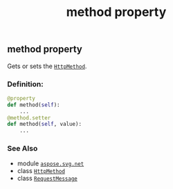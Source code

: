 ﻿---
title: method property
second_title: Aspose.SVG for Python via .NET API References
description: 
type: docs
weight: 50
url: /python-net/aspose.svg.net/requestmessage/method/
is_root: false
---

## method property


Gets or sets the [`HttpMethod`](/svg/python-net/aspose.svg.net/httpmethod).
### Definition:
```python
@property
def method(self):
    ...
@method.setter
def method(self, value):
    ...
```

### See Also
* module [`aspose.svg.net`](../../)
* class [`HttpMethod`](/svg/python-net/aspose.svg.net/httpmethod)
* class [`RequestMessage`](/svg/python-net/aspose.svg.net/requestmessage)

